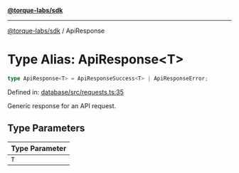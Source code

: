 [**@torque-labs/sdk**](../README.md)

***

[@torque-labs/sdk](../README.md) / ApiResponse

# Type Alias: ApiResponse\<T\>

```ts
type ApiResponse<T> = ApiResponseSuccess<T> | ApiResponseError;
```

Defined in: [database/src/requests.ts:35](https://github.com/torque-labs/monorepo/blob/2ebf07140779767733d669c69d4b6e369a4193c3/packages/database/src/requests.ts#l35)

Generic response for an API request.

## Type Parameters

| Type Parameter |
| ------ |
| `T` |
